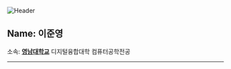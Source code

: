 ![Header](https:capsule-rander.vercal.app/api?type=slice)

## Name: 이준영

소속: <span blue = "color=#00ffff">[**영남대학교**](https://www.yu.ac.kr/main/index.do)</span> 디지털융합대학 컴퓨터공학전공

-----
